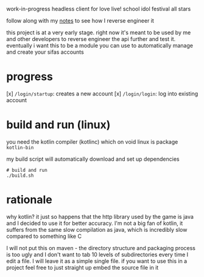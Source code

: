work-in-progress headless client for love live! school idol festival
all stars

follow along with my [notes](https://github.com/Francesco149/reversing-sifas)
to see how I reverse engineer it

this project is at a very early stage. right now it's meant to be used by
me and other developers to reverse engineer the api further and test it.
eventually i want this to be a module you can use to automatically manage
and create your sifas accounts

# progress
[x] `/login/startup`: creates a new account
[x] `/login/login`: log into existing account

# build and run (linux)
you need the kotlin compiler (kotlinc) which on void linux is package
`kotlin-bin`

my build script will automatically download and set up dependencies

```
# build and run
./build.sh
```

# rationale
why kotlin? it just so happens that the http library used by the game is
java and I decided to use it for better accuracy. I'm not a big fan of
kotlin, it suffers from the same slow compilation as java, which is
incredibly slow compared to something like C

I will not put this on maven - the directory structure and packaging
process is too ugly and I don't want to tab 10 levels of subdirectories
every time I edit a file. I will leave it as a simple single file.
if you want to use this in a project feel free to just straight up
embed the source file in it
